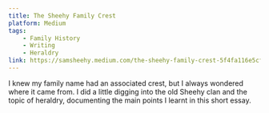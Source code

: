 ```yaml
---
title: The Sheehy Family Crest
platform: Medium
tags:
    - Family History
    - Writing
    - Heraldry
link: https://samsheehy.medium.com/the-sheehy-family-crest-5f4fa116e5cf
---
```

I knew my family name had an associated crest, but I always wondered where it
came from. I did a little digging into the old Sheehy clan and the topic of
heraldry, documenting the main points I learnt in this short essay.
